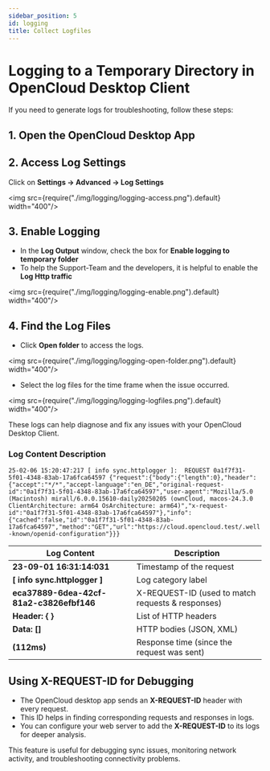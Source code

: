 ```yaml
---
sidebar_position: 5
id: logging
title: Collect Logfiles
---
```


# Logging to a Temporary Directory in OpenCloud Desktop Client

If you need to generate logs for troubleshooting, follow these steps:

## 1. Open the OpenCloud Desktop App

## 2. Access Log Settings

Click on **Settings → Advanced → Log Settings**  
 
<img src={require("./img/logging/logging-access.png").default}  width="400"/>

## 3. Enable Logging

- In the **Log Output** window, check the box for **Enable logging to temporary folder**  
- To help the Support-Team and the developers, it is helpful to enable the **Log Http traffic**

<img src={require("./img/logging/logging-enable.png").default}  width="400"/>

## 4. Find the Log Files
- Click **Open folder** to access the logs.  

<img src={require("./img/logging/logging-open-folder.png").default}  width="400"/>

- Select the log files for the time frame when the issue occurred.  

<img src={require("./img/logging/logging-logfiles.png").default}  width="400"/>

These logs can help diagnose and fix any issues with your OpenCloud Desktop Client.


### Log Content Description


```25-02-06 15:20:47:217 [ info sync.httplogger ]:	REQUEST 0a1f7f31-5f01-4348-83ab-17a6fca64597 {"request":{"body":{"length":0},"header":{"accept":"*/*","accept-language":"en_DE","original-request-id":"0a1f7f31-5f01-4348-83ab-17a6fca64597","user-agent":"Mozilla/5.0 (Macintosh) mirall/6.0.0.15610-daily20250205 (ownCloud, macos-24.3.0 ClientArchitecture: arm64 OsArchitecture: arm64)","x-request-id":"0a1f7f31-5f01-4348-83ab-17a6fca64597"},"info":{"cached":false,"id":"0a1f7f31-5f01-4348-83ab-17a6fca64597","method":"GET","url":"https://cloud.opencloud.test/.well-known/openid-configuration"}}}```

| Log Content | Description |
|-------------|-------------|
| **23-09-01 16:31:14:031** | Timestamp of the request |
| **[ info sync.httplogger ]** | Log category label |
| **eca37889-6dea-42cf-81a2-c3826efbf146** | X-REQUEST-ID (used to match requests & responses) |
| **Header: { }** | List of HTTP headers |
| **Data: []** | HTTP bodies (JSON, XML) |
| **(112ms)** | Response time (since the request was sent) |


## Using X-REQUEST-ID for Debugging
- The OpenCloud desktop app sends an **X-REQUEST-ID** header with every request.  
- This ID helps in finding corresponding requests and responses in logs.  
- You can configure your web server to add the **X-REQUEST-ID** to its logs for deeper analysis.  

This feature is useful for debugging sync issues, monitoring network activity, and troubleshooting connectivity problems.
